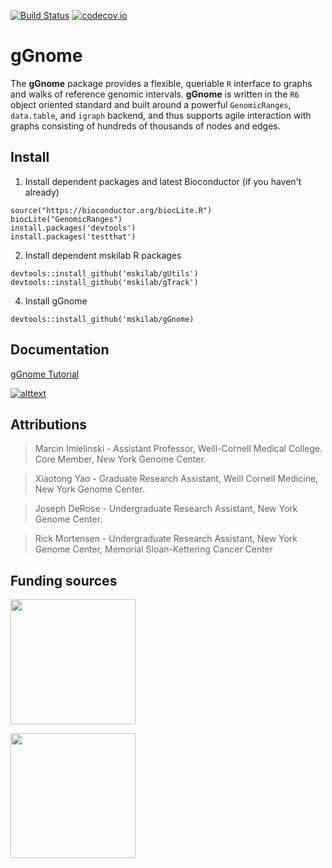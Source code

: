 [![Build Status](https://travis-ci.org/mskilab/gGnome.svg?branch=master)](https://travis-ci.org/mskilab/gGnome)
[![codecov.io](https://img.shields.io/codecov/c/github/mskilab/gGnome.svg)](https://codecov.io/github/mskilab/gGnome?branch=master)

# gGnome

The **gGnome** package provides a flexible, queriable `R` interface to graphs
and walks of reference genomic intervals.  **gGnome** is written in the `R6` object
oriented standard and built around a powerful `GenomicRanges`, `data.table`, and
`igraph` backend, and thus supports agile interaction with graphs consisting of
hundreds of thousands of nodes and edges.  

## Install

1. Install dependent packages and latest Bioconductor (if you haven't already)

```{r}
source("https://bioconductor.org/biocLite.R")
biocLite("GenomicRanges")
install.packages('devtools')
install.packages('testthat')
```


2. Install dependent mskilab R packages

```{r}
devtools::install_github('mskilab/gUtils')
devtools::install_github('mskilab/gTrack')
```

4. Install gGnome

```{r}
devtools::install_github('mskilab/gGnome)
```

Documentation 
------------

[gGnome Tutorial](http://mskilab.com/gGnome/tutorial.html)

[![alttext](https://github.com/mskilab/gGnome/raw/master/docs/gGnome.png) ](http://mskilab.com/gGnome/tutorial.html)

<!---
[gGnome Developer Reference](docs/reference.md)
-->

<div id="attributions"/>

Attributions
------------
> Marcin Imielinski - Assistant Professor, Weill-Cornell Medical College. 
> Core Member, New York Genome Center.

> Xiaotong Yao - Graduate Research Assistant, Weill Cornell Medicine, New York
> Genome Center.

> Joseph DeRose - Undergraduate Research Assistant, New York Genome Center.

> Rick Mortensen - Undergraduate Research Assistant, New York Genome Center,
> Memorial Sloan-Kettering Cancer Center

Funding sources
------------

<img
src="https://static1.squarespace.com/static/562537a8e4b0bbf0e0b819f1/5ad81984575d1f7d69517350/5ad819f02b6a28750f79597c/1524111879079/DDCF.jpeg?format=1500w"
height="200">

<img
src="https://static1.squarespace.com/static/562537a8e4b0bbf0e0b819f1/5ad81984575d1f7d69517350/5ad819b8aa4a996c2d584594/1524111841815/BWF.png?format=500w"
height="200">




```
